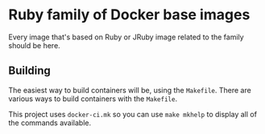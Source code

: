 # Ruby family of Docker base images

Every image that's based on Ruby or JRuby image related to the family should be
here.

## Building

The easiest way to build containers will be, using the `Makefile`. There are
various ways to build containers with the `Makefile`.

This project uses `docker-ci.mk` so you can use `make mkhelp` to display all of
the commands available.
